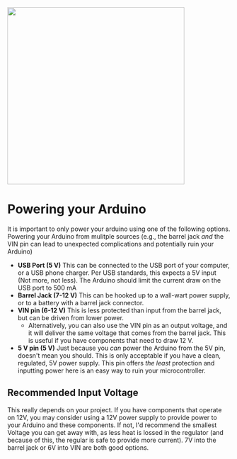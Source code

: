 
<img src="https://raw.githubusercontent.com/mrsoltys/GEEN1400/master/Power/Arduino Voltage Supply.png" width="400">

# Powering your Arduino

It is important to only power your arduino using one of the following options. Powering your Arduino from mulitple sources (e.g., the barrel jack _and_ the VIN pin can lead to unexpected complications and potentially ruin your Arduino)
  * **USB Port (5 V)** This can be connected to the USB port of your computer, or a USB phone charger. Per USB standards, this expects a 5V input (Not more, not less). The Arduino should limit the current draw on the USB port to 500 mA
  * **Barrel Jack (7-12 V)** This can be hooked up to a wall-wart power supply, or to a battery with a barrel jack connector. 
  * **VIN pin (6-12 V)** This is less protected than input from the barrel jack, but can be driven from lower power.  
    * Alternatively, you can also use the VIN pin as an output voltage, and it will deliver the same voltage that comes from the barrel jack. This is useful if you have components that need to draw 12 V.
  * **5 V pin (5 V)** Just because you _can_ power the Arduino from the 5V pin, doesn't mean you should. This is only acceptable if you have a clean, regulated, 5V power supply. This pin offers _the least_ protection and inputting power here is an easy way to ruin your microcontroller.

## Recommended Input Voltage

  This really depends on your project. If you have components that operate on 12V, you may consider using a 12V power supply to provide power to your Arduino and these components. If not, I'd recommend the smallest Voltage you can get away with, as less heat is lossed in the regulator (and because of this, the regular is safe to provide more current).  7V into the barrel jack or 6V into VIN are both good options.